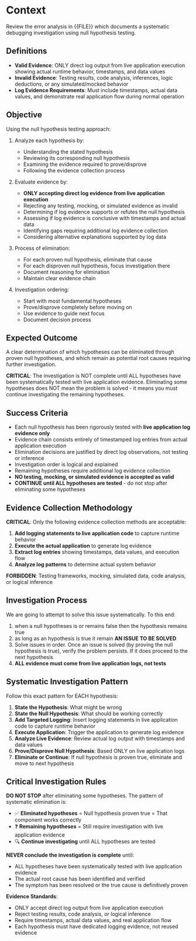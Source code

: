 # Context
Review the error analysis in {{FILE}} which documents a systematic debugging investigation using null hypothesis testing.

## Definitions
- **Valid Evidence**: ONLY direct log output from live application execution showing actual runtime behavior, timestamps, and data values
- **Invalid Evidence**: Testing results, code analysis, inferences, logic deductions, or any simulated/mocked behavior
- **Log Evidence Requirements**: Must include timestamps, actual data values, and demonstrate real application flow during normal operation

## Objective
Using the null hypothesis testing approach:

1. Analyze each hypothesis by:
   - Understanding the stated hypothesis
   - Reviewing its corresponding null hypothesis
   - Examining the evidence required to prove/disprove
   - Following the evidence collection process

2. Evaluate evidence by:
   - **ONLY accepting direct log evidence from live application execution**
   - Rejecting any testing, mocking, or simulated evidence as invalid
   - Determining if log evidence supports or refutes the null hypothesis
   - Assessing if log evidence is conclusive with timestamps and actual data
   - Identifying gaps requiring additional log evidence collection
   - Considering alternative explanations supported by log data

3. Process of elimination:
   - For each proven null hypothesis, eliminate that cause
   - For each disproven null hypothesis, focus investigation there
   - Document reasoning for elimination
   - Maintain clear evidence chain

4. Investigation ordering:
   - Start with most fundamental hypotheses
   - Prove/disprove completely before moving on
   - Use evidence to guide next focus
   - Document decision process

## Expected Outcome
A clear determination of which hypotheses can be eliminated through proven null hypotheses, and which remain as potential root causes requiring further investigation.

**CRITICAL**: The investigation is NOT complete until ALL hypotheses have been systematically tested with live application evidence. Eliminating some hypotheses does NOT mean the problem is solved - it means you must continue investigating the remaining hypotheses.

## Success Criteria
- Each null hypothesis has been rigorously tested with **live application log evidence only**
- Evidence chain consists entirely of timestamped log entries from actual application execution
- Elimination decisions are justified by direct log observations, not testing or inference
- Investigation order is logical and explained
- Remaining hypotheses require additional log evidence collection
- **NO testing, mocking, or simulated evidence is accepted as valid**
- **CONTINUE until ALL hypotheses are tested** - do not stop after eliminating some hypotheses

## Evidence Collection Methodology
**CRITICAL**: Only the following evidence collection methods are acceptable:

1. **Add logging statements to live application code** to capture runtime behavior
2. **Execute the actual application** to generate log evidence
3. **Extract log entries** showing timestamps, data values, and execution flow
4. **Analyze log patterns** to determine actual system behavior

**FORBIDDEN**: Testing frameworks, mocking, simulated data, code analysis, or logical inference

## Investigation Process
We are going to attempt to solve this issue systematically. To this end:
1) when a null hypotheses is or remains false then the hypothesis remains true
2) as long as an hypothesis is true it remain **AN ISSUE TO BE SOLVED**
3) Solve issues in order. Once an issue is solved (by proving the null hypothesis is true), verify the problem persists. If it does proceed to the next hypothesis
4) **ALL evidence must come from live application logs, not tests**

## Systematic Investigation Pattern
Follow this exact pattern for EACH hypothesis:

1. **State the Hypothesis**: What might be wrong
2. **State the Null Hypothesis**: What should be working correctly
3. **Add Targeted Logging**: Insert logging statements in live application code to capture runtime behavior
4. **Execute Application**: Trigger the application to generate log evidence
5. **Analyze Live Evidence**: Review actual log output with timestamps and data values
6. **Prove/Disprove Null Hypothesis**: Based ONLY on live application logs
7. **Eliminate or Continue**: If null hypothesis is proven true, eliminate and move to next hypothesis

## Critical Investigation Rules

**DO NOT STOP** after eliminating some hypotheses. The pattern of systematic elimination is:
- ✅ **Eliminated hypotheses** = Null hypothesis proven true = That component works correctly
- ❓ **Remaining hypotheses** = Still require investigation with live application evidence
- 🔍 **Continue investigating** until ALL hypotheses are tested

**NEVER conclude the investigation is complete** until:
- ALL hypotheses have been systematically tested with live application evidence
- The actual root cause has been identified and verified
- The symptom has been resolved or the true cause is definitively proven

**Evidence Standards**:
- ONLY accept direct log output from live application execution
- Reject testing results, code analysis, or logical inference
- Require timestamps, actual data values, and real application flow
- Each hypothesis must have dedicated logging evidence, not reused evidence
